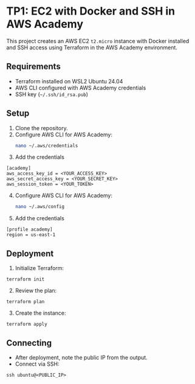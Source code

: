 # TP1: EC2 with Docker and SSH in AWS Academy

This project creates an AWS EC2 `t2.micro` instance with Docker installed and SSH access using Terraform in the AWS Academy environment.

## Requirements
- Terraform installed on WSL2 Ubuntu 24.04
- AWS CLI configured with AWS Academy credentials
- SSH key (`~/.ssh/id_rsa.pub`)

## Setup
1. Clone the repository.
2. Configure AWS CLI for AWS Academy:
   ```bash
   nano ~/.aws/credentials

3. Add the credentials
```
[academy]
aws_access_key_id = <YOUR_ACCESS_KEY>
aws_secret_access_key = <YOUR_SECRET_KEY>
aws_session_token = <YOUR_TOKEN>
```
4. Configure AWS CLI for AWS Academy:
   ```bash
   nano ~/.aws/config

3. Add the credentials
```
[profile academy]
region = us-east-1
```

## Deployment
1. Initialize Terraform:
```
terraform init
```
2. Review the plan:
```
terraform plan
```
3. Create the instance:
```
terraform apply
```

## Connecting
- After deployment, note the public IP from the output.
- Connect via SSH:
```
ssh ubuntu@<PUBLIC_IP>
```